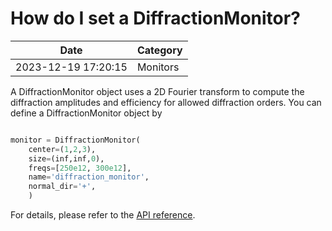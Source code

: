 # How do I set a DiffractionMonitor?

| Date       | Category    |
|------------|-------------|
| 2023-12-19 17:20:15 | Monitors |


A DiffractionMonitor object uses a 2D Fourier transform to compute the diffraction amplitudes and efficiency for allowed diffraction orders. You can define a DiffractionMonitor object by



```python

monitor = DiffractionMonitor(
    center=(1,2,3),
    size=(inf,inf,0),
    freqs=[250e12, 300e12],
    name='diffraction_monitor',
    normal_dir='+',
    )

```



For details, please refer to the [API reference](https://docs.flexcompute.com/projects/tidy3d/en/stable/_autosummary/tidy3d.DiffractionMonitor.html).
